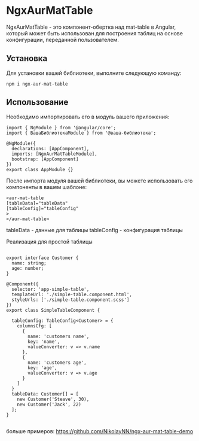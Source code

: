 # NgxAurMatTable

NgxAurMatTable - это компонент-обертка над mat-table в Angular, который может быть использован для построения таблиц на
основе конфигурации, переданной пользователем.

## Установка

Для установки вашей библиотеки, выполните следующую команду:

```
npm i ngx-aur-mat-table
```

## Использование

Необходимо импортировать его в модуль вашего приложения:
```agsl
import { NgModule } from '@angular/core';
import { ВашаБиблиотекаModule } from '@ваша-библиотека';

@NgModule({
  declarations: [AppComponent],
  imports: [NgxAurMatTableModule],
  bootstrap: [AppComponent]
})
export class AppModule {}
```

После импорта модуля вашей библиотеки, вы можете использовать его компоненты в вашем шаблоне:
```
<aur-mat-table
[tableData]="tableData"
[tableConfig]="tableConfig"
>
</aur-mat-table>
```

tableData - данные для таблицы
tableConfig - конфигурация таблицы

Реализация для простой таблицы
```agsl

export interface Customer {
  name: string;
  age: number;
}

@Component({
  selector: 'app-simple-table',
  templateUrl: './simple-table.component.html',
  styleUrls: ['./simple-table.component.scss']
})
export class SimpleTableComponent {

  tableConfig: TableConfig<Customer> = {
    columnsCfg: [
      {
        name: 'customers name',
        key: 'name',
        valueConverter: v => v.name
      },
      {
        name: 'customers age',
        key: 'age',
        valueConverter: v => v.age
      }
    ]
  }
  tableData: Customer[] = [
    new Customer('Steave', 30),
    new Customer('Jack', 22)
  ];
}


```

больше примеров:
https://github.com/NikolayNN/ngx-aur-mat-table-demo
